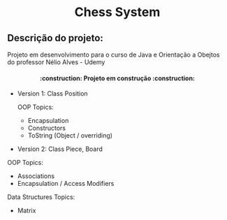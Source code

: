 # <h1 align="center"> Chess System</h1>
<h2>Descrição do projeto:</h2>

Projeto em desenvolvimento para o curso de Java e Orientação a Obejtos do professor Nélio Alves - Udemy

<h4 align="center">     
    :construction:  Projeto em construção  :construction: 
</h4>


* Version 1: Class Position

  OOP Topics:
  - Encapsulation
  - Constructors
  - ToString (Object / overriding)

* Version 2: Class Piece, Board

OOP Topics:
- Associations
- Encapsulation / Access Modifiers

Data Structures Topics:
- Matrix

